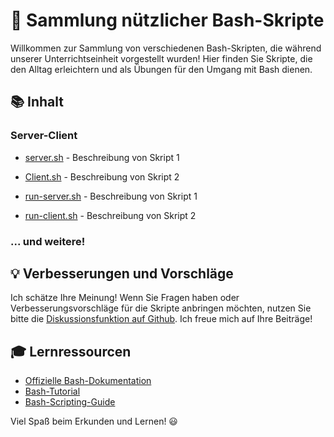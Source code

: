# 🚀 Sammlung nützlicher Bash-Skripte

Willkommen zur Sammlung von verschiedenen Bash-Skripten, die während unserer Unterrichtseinheit vorgestellt wurden! Hier finden Sie Skripte, die den Alltag erleichtern und als Übungen für den Umgang mit Bash dienen.

## 📚 Inhalt

### Server-Client
- [server.sh](./server-client/client.sh) - Beschreibung von Skript 1
- [Client.sh](./server-client/server.sh) - Beschreibung von Skript 2

- [run-server.sh](./server-client/client.sh) - Beschreibung von Skript 1
- [run-client.sh](./server-client/server.sh) - Beschreibung von Skript 2


### ... und weitere!

## 💡 Verbesserungen und Vorschläge

Ich schätze Ihre Meinung! Wenn Sie Fragen haben oder Verbesserungsvorschläge für die Skripte anbringen möchten, nutzen Sie bitte die [Diskussionsfunktion auf Github](https://github.com/username/repo/discussions). Ich freue mich auf Ihre Beiträge!

## 🎓 Lernressourcen

- [Offizielle Bash-Dokumentation](https://www.gnu.org/software/bash/manual/bash.html)
- [Bash-Tutorial](https://www.tutorialspoint.com/unix/unix-shell.htm)
- [Bash-Scripting-Guide](https://tldp.org/LDP/abs/html/index.html)

Viel Spaß beim Erkunden und Lernen! 😃

